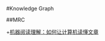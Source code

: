 #Knowledge Graph

##MRC

+[机器阅读理解：如何让计算机读懂文章](https://zhuanlan.zhihu.com/p/56981110?from_voters_page=true)
